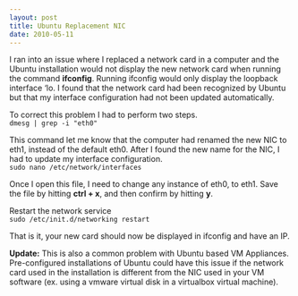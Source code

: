 ```yaml
---
layout: post
title: Ubuntu Replacement NIC
date: 2010-05-11
---
```


I ran into an issue where I replaced a network card in a computer and the Ubuntu installation would not display the new network card when running the command **ifconfig**. Running ifconfig would only display the loopback interface &#8216;lo. I found that the network card had been recognized by Ubuntu but that my interface configuration had not been updated automatically.  

To correct this problem I had to perform two steps.  
`dmesg | grep -i "eth0"`  
  
This command let me know that the computer had renamed the new NIC to eth1, instead of the default eth0. After I found the new name for the NIC, I had to update my interface configuration.  
`sudo nano /etc/network/interfaces`  
  
Once I open this file, I need to change any instance of eth0, to eth1. Save the file by hitting **ctrl + x**, and then confirm by hitting **y**.  

Restart the network service  
`sudo /etc/init.d/networking restart`  
  
That is it, your new card should now be displayed in ifconfig and have an IP.  

**Update:** This is also a common problem with Ubuntu based VM Appliances. Pre-configured installations of Ubuntu could have this issue if the network card used in the installation is different from the NIC used in your VM software (ex. using a vmware virtual disk in a virtualbox virtual machine).
